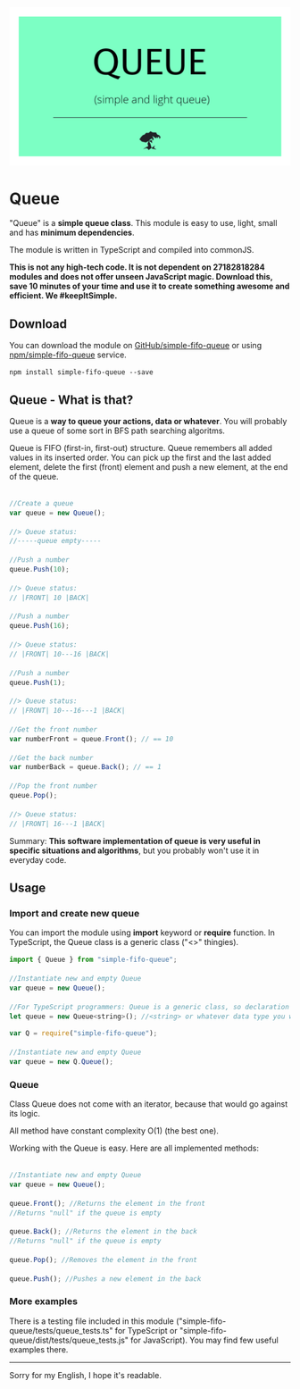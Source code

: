 
![Queue class - banner](images/queue-heading-image.png?raw=true "Queue - simple and light queue")

# Queue

"Queue" is a **simple queue class**. This module is easy to use, light, small and has **minimum dependencies**.

The module is written in TypeScript and compiled into commonJS. 

**This is not any high-tech code. It is not dependent on 27182818284 modules and does not offer unseen JavaScript magic. Download this, save 10 minutes of your time and use it to create something awesome and efficient. We #keepItSimple.**

## Download

You can download the module on [GitHub/simple-fifo-queue](https://github.com/drozdik-m/simple-fifo-queue) or using [npm/simple-fifo-queue](https://www.npmjs.com/package/simple-fifo-queue) service.

```
npm install simple-fifo-queue --save
```

## Queue - What is that?

Queue is a **way to queue your actions, data or whatever**. You will probably use a queue of some sort in BFS path searching algoritms. 

Queue is FIFO (first-in, first-out) structure. Queue remembers all added values in its inserted order. You can pick up the first and the last added element, delete the first (front) element and push a new element, at the end of the queue.

```javascript

//Create a queue
var queue = new Queue();

//> Queue status:
//-----queue empty-----

//Push a number
queue.Push(10);

//> Queue status:
// |FRONT| 10 |BACK|

//Push a number
queue.Push(16);

//> Queue status:
// |FRONT| 10---16 |BACK|

//Push a number
queue.Push(1);

//> Queue status:
// |FRONT| 10---16---1 |BACK|

//Get the front number
var numberFront = queue.Front(); // == 10

//Get the back number
var numberBack = queue.Back(); // == 1

//Pop the front number
queue.Pop();

//> Queue status:
// |FRONT| 16---1 |BACK|


```


Summary: **This software implementation of queue is very useful in specific situations and algorithms**, but you probably won't use it in everyday code. 

## Usage

### Import and create new queue

You can import the module using __import__ keyword or __require__ function. In TypeScript, the Queue class is a generic class ("<>" thingies).

```javascript
import { Queue } from "simple-fifo-queue";

//Instantiate new and empty Queue
var queue = new Queue();

//For TypeScript programmers: Queue is a generic class, so declaration in TypeScript would look like:
let queue = new Queue<string>(); //<string> or whatever data type you want to store and work with

```

```javascript
var Q = require("simple-fifo-queue");

//Instantiate new and empty Queue
var queue = new Q.Queue();

```

### Queue

Class Queue does not come with an iterator, because that would go against its logic. 

All method have constant complexity O(1) (the best one).

Working with the Queue is easy. Here are all implemented methods:


```javascript

//Instantiate new and empty Queue
var queue = new Queue();

queue.Front(); //Returns the element in the front
//Returns "null" if the queue is empty

queue.Back(); //Returns the element in the back
//Returns "null" if the queue is empty

queue.Pop(); //Removes the element in the front

queue.Push(); //Pushes a new element in the back

```

### More examples

There is a testing file included in this module ("simple-fifo-queue/tests/queue_tests.ts" for TypeScript or "simple-fifo-queue/dist/tests/queue_tests.js" for JavaScript). You may find few useful examples there.

___

Sorry for my English, I hope it's readable.